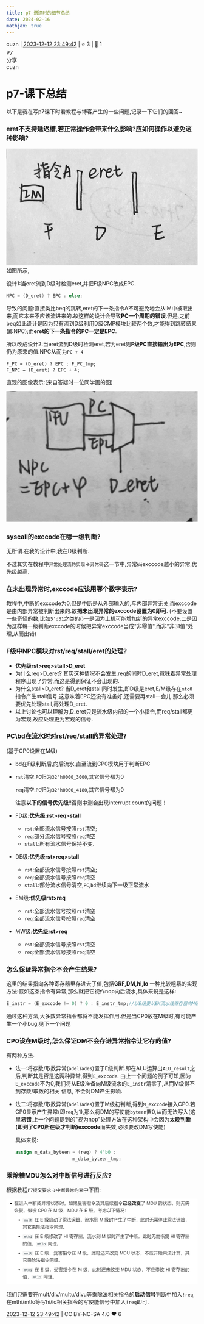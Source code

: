 ```yaml
---
title: p7-搭建时的细节总结
date: 2024-02-16
mathjax: true
---
```

<div class="post-info">
<span>cuzn</span>
|
<abbr title="2023-12-12T23:49:42.086277+08:00"><time datetime="2023-12-12T23:49:42.086277+08:00">2023-12-12 23:49:42</time></abbr>
|
<span>⭐️ 3</span>
|
<span>💬️ 1</span>
<br>
<div><div class="post-tag">P7</div><div class="post-tag">分享</div></div>
</div>

<div id="reply-4843" class="reply reply-l0">
<div class="reply-header">
<span>cuzn</span>
</div>
<div class="reply-text">

# p7-课下总结

以下是我在写p7课下时看教程与博客产生的一些问题,记录一下它们的回答~

### **eret不支持延迟槽,若正常操作会带来什么影响?应如何操作以避免这种影响?**

![img1.png](/images/co-discussions/1205/img1.png)
如图所示,

设计1:当eret流到D级时检测eret,并把F级NPC改成EPC.

````verilog
NPC = (D_eret) ? EPC : else;
````

导致的问题:直接类比beq的跳转,eret的下一条指令A不可避免地会从IM中被取出来,而它本来不应该流进来的.故这样的设计会导致**PC一个周期的错误**.但是,之前beq如此设计是因为只有流到D级利用D级CMP模块比较两个数,才能得到跳转结果(即NPC);而**eret的下一条指令的PC一定是EPC**.

所以改成设计2:当eret流到D级时检测eret,若为eret则**F级PC直接输出为EPC**,否则仍为原来的值.NPC从而为`PC + 4`

````
F_PC = (D_eret) ? EPC : F_PC_tmp;
F_NPC = (D_eret) ? EPC + 4;
````

直观的图像表示:(来自答疑时一位同学画的图)

![img2.png](/images/co-discussions/1205/img2.png)

### syscall的exccode在哪一级判断?

无所谓.在我的设计中,我在D级判断.

不过其实在教程中`异常处理流的实现`->`异常码`这一节中,异常码exccode越小的异常,优先级越高.

### 在未出现异常时,exccode应该用哪个数字表示?

教程中,中断的exccode为0,但是中断是从外部输入的,与内部异常无关;而exccode是由内部异常被判断出来的.故**把未出现异常的exccode设置为0即可**.
(不要设置一些奇怪的数,比如`5'd31`之类的()一是因为上机可能增加新的异常exccode,二是因为这样每一级判断exccode的时候把异常exccode当成"非零值",而非"非31值"处理,从而出错)

### F级中NPC模块对rst/req/stall/eret的处理?

- **优先级rst>req>stall>D_eret**
- 为什么req>D_eret? 其实这种情况不会发生.req的同时D_eret,意味着异常处理程序出现了异常,而这是得到保证不会出现的.
- 为什么stall>D_eret? 当D_eret和stall同时发生,即D级是eret,E/M级存在`mtc0`指令产生stall信号,这意味着EPC还没有准备好,还需要再stall一会儿.那么必须要优先处理stall,再处理D_eret.
- 以上讨论也可以理解为,D_eret只是流水级内部的一个小指令,而req/stall都更为宏观,故应处理更为宏观的信号.

### PC\bd在流水时对rst/req/stall的异常处理?

(基于CP0设置在M级)

- bd在F级判断后,向后流水,直至流到CP0模块用于判断EPC

- `rst`清空:`PC`归为`32'h0000_3000`,其它信号都为0

  `req`清空:`PC`归为`32'h0000_4180`,其它信号都为0

  注意**以下的信号优先级**!!否则中测会出现interrupt count的问题！

- FD级:**优先级:rst>req>stall**

  - `rst`:全部流水信号按照`rst`清空;
  - `req`:部分流水信号按照`req`清空
  - `stall`:所有流水信号保持不变.

- DE级:**优先级rst>req>stall**

  - `rst`:全部流水信号按照`rst`清空;
  - `req`:全部流水信号按照`req`清空
  - `stall`:部分流水信号清空,`PC`,`bd`继续向下一级正常流水

- EM级:**优先级rst>req**

  - `rst`:全部流水信号按照`rst`清空
  - `req`:全部流水信号按照`req`清空

- MW级:**优先级rst>req**

  - `rst`:全部流水信号按照`rst`清空
  - `req`:全部流水信号按照`req`清空

### 怎么保证异常指令不会产生结果?

这里的结果指向各种寄存器里存进去了值,包括**GRF,DM,hi,lo**
一种比较粗暴的实现方法:假如这条指令有异常,那么就把它视作nop向后流水,具体来说是这样:

````verilog
E_instr = (E_exccode != 0) ? 0 : E_instr_tmp;//以E级要从EM流水线寄存器向M级流水的E_instr为例子
````

通过这种方法,大多数异常指令都将不能发挥作用.但是当CP0放在M级时,有可能产生一个小bug,见下一个问题

### CP0设在M级时,怎么保证DM不会存进异常指令让它存的值?

有两种方法.

- 法一:将存数/取数异常(`adel`/`ades`)置于E级判断.即在ALU运算出`ALU_result`之后,判断其是否是这两种异常,得到`E_exccode`.
  	由上一个问题的例子可知,因为`E_exccode`不为0,我们将从E级准备向M级流水的`E_instr`清零了,从而M级得不到存数/取数的相关	信息,	不会对DM产生影响.

- 法二:将存数/取数异常(`adel`/`ades`)置于M级初判断,得到`M_exccode`接入CP0.若CP0显示产生异常(即`req`为1),那么将DM的写使能`byteen`置0,从而无法写入(这里**易错**,上一个问题提到的"视为nop"处理方法在这种架构中会因为**太晚判断(即到了CP0所在级才判断)exccode**而失效,必须要改DM写使能)

  具体来说:

  ````verilog
  assign m_data_byteen = (req) ? 4'b0 :
  					   m_data_byteen_tmp;
  ````

### 乘除槽MDU怎么对中断信号进行反应?

根据教程`P7提交要求`->`中断异常约束`中下图:

![img3.png](/images/co-discussions/1205/img3.png)

我们只需要在mult/div/multu/divu等乘除法相关指令的**启动信号**判断中加入`!req`,在mthi/mtlo等写hi/lo相关指令的写使能信号中加入`!req`即可.

</div>
<div class="reply-footer">
<abbr title="2023-12-12T23:49:42.091697+08:00"><time datetime="2023-12-12T23:49:42.091697+08:00">2023-12-12 23:49:42</time></abbr>
|
<span>CC BY-NC-SA 4.0</span>
<span class="reply-vote">❤️ 6</span>
</div>
</div>